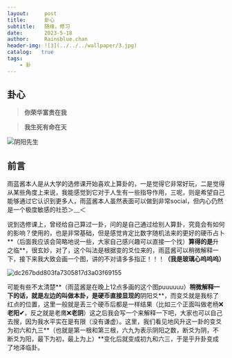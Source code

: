 ```yaml
---
layout:     post
title:      卦心
subtitle:   随缘，修习
date:       2023-5-18
author:     Rainsblue.chan
header-img: ![3](../../../wallpaper/3.jpg)
catalog:   true
tags:
    - 卦
---
```

## 卦心
> **你荣华富贵在我**

> **我生死有命在天**

![阴阳先生](https://cdn.jsdelivr.net/gh/rainsbluechan/blogimage@main/img/%E9%98%B4%E9%98%B3%E5%85%88%E7%94%9F.jpg)

## 前言

雨蓝酱本人是从大学的选修课开始喜欢上算卦的，一是觉得它非常好玩，二是觉得从某些角度上来说，我能感觉到它对于人生有一些指导作用，三呢，则是希望自己能够通过它认识到更多人，雨蓝酱本人虽然表面可以做到非常social，但内心仍然是一个极度敏感的社恐＞﹏＜

说到选修课上，曾经给自己算过一卦，问的是自己通过给别人算卦，究竟会有如何的影响？使用的，也是非常基础，但是感觉肯定比数字随机法来的更好的硬币占卜**（后面我应该会简略地说一些，大家自己感兴趣可以直接一个找）**算得的是**升之临**，很玄妙，对了，这个叫法是根据变的爻位来的，雨蓝酱可以稍微解释一下，接下来我大致会画一个图，讲的不对请多多指正！！！**（我是玻璃心呜呜呜）**

![dc267bdd803fa7305817d3a03f69155](https://cdn.jsdelivr.net/gh/rainsbluechan/blogimage@main/img/dc267bdd803fa7305817d3a03f69155.jpg)

可能有些不太清楚**（雨蓝酱是在晚上12点多画的这个图puuuuuu）**稍微解释一下的话，就是左边的叫做本卦，是硬币直接显现的**阴阳爻**，而变爻就是我标了红点的位置，这里一般就是丢三个硬币后都是一样结果（比如三个正面叫做老杨❌**老阳✔**，反之就是老鹰❌**老阴**）这之后我会写一个来解释一下吧，大家也可以自己去搜，因为我水平实在是有限（没有谦虚）。这里，我们看见地风升这一卦的变爻为初六和九三**（也就是第一根和第三根，六九为表示阴阳之数，断爻为阴，不断爻为阳，最下为初，最上为上）**变化后就变成初九和六三，于是乎升卦变成了地泽临卦。

